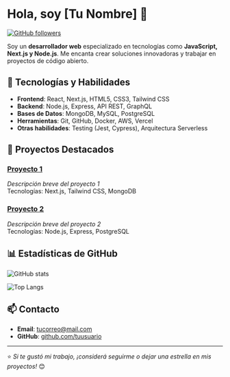 # Hola, soy [Tu Nombre] 👋

[![GitHub followers](https://img.shields.io/github/followers/tuusuario?label=Follow&style=social)](https://github.com/maxitrigo)

Soy un **desarrollador web** especializado en tecnologías como **JavaScript, Next.js y Node.js**. Me encanta crear soluciones innovadoras y trabajar en proyectos de código abierto.

## 🚀 Tecnologías y Habilidades

- **Frontend**: React, Next.js, HTML5, CSS3, Tailwind CSS
- **Backend**: Node.js, Express, API REST, GraphQL
- **Bases de Datos**: MongoDB, MySQL, PostgreSQL
- **Herramientas**: Git, GitHub, Docker, AWS, Vercel
- **Otras habilidades**: Testing (Jest, Cypress), Arquitectura Serverless

## 🌟 Proyectos Destacados

### [Proyecto 1](https://github.com/tuusuario/proyecto1)
_Descripción breve del proyecto 1_  
Tecnologías: Next.js, Tailwind CSS, MongoDB

### [Proyecto 2](https://github.com/tuusuario/proyecto2)
_Descripción breve del proyecto 2_  
Tecnologías: Node.js, Express, PostgreSQL

## 📊 Estadísticas de GitHub

![GitHub stats](https://github-readme-stats.vercel.app/api?username=maxitrigo&show_icons=true&theme=dark&count_private=true)

![Top Langs](https://github-readme-stats.vercel.app/api/top-langs/?username=maxitrigo&layout=compact&theme=dark)

## 📫 Contacto

- **Email**: [tucorreo@mail.com](mailto:tucorreo@mail.com)
- **GitHub**: [github.com/tuusuario](https://github.com/maxitrigo)

---

⭐️ _Si te gustó mi trabajo, ¡considerá seguirme o dejar una estrella en mis proyectos!_ 😊
